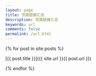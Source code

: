 ```yaml
---
layout: page
title: 页面链接汇总
description: 页面链接汇总
keywords: url
comments: false
permalink: /url.html
---
```

{% for post in site.posts %}

[{{ post.title }}]({{ site.url }}{{ post.url }})

{% endfor %}